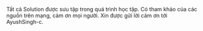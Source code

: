 Tất cả Solution được sưu tập trong quá trình học tập.
Có tham khảo của các nguồn trên mạng, cảm ơn mọi người.
Xin được gửi lời cảm ơn tới AyushSingh-c.
